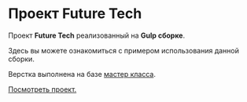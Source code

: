 # Проект Future Tech

Проект **Future Tech** реализованный на **Gulp сборке**.

Здесь вы можете ознакомиться с примером использования данной сборки.

Верстка выполнена на базе [мастер класса](https://www.youtube.com/watch?v=hkYzqTKnSIg).

[Посмотреть проект.](https://eliofery.github.io/gulp-template/futuretech/)
